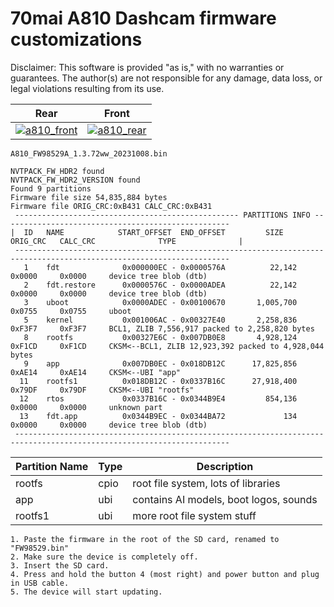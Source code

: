 # 70mai A810 Dashcam firmware customizations


Disclaimer: This software is provided "as is," with no warranties or guarantees. The author(s) are not responsible for any damage, data loss, or legal violations resulting from its use.


|  Rear   |  Front |
| :------: | :-----: |
| [![a810_front](docs/810_front.webp)](https://70mai.store/products/dash-cam-a810) | [![a810_rear](docs/810_rear.webp)](https://70mai.store/products/dash-cam-a810) |


`A810_FW98529A_1.3.72ww_20231008.bin`
```
NVTPACK_FW_HDR2 found
NVTPACK_FW_HDR2_VERSION found
Found 9 partitions
Firmware file size 54,835,884 bytes
Firmware file ORIG_CRC:0xB431 CALC_CRC:0xB431
 -------------------------------------------------- PARTITIONS INFO ---------------------------------------------------
|  ID   NAME            START_OFFSET  END_OFFSET         SIZE       ORIG_CRC   CALC_CRC              TYPE              |
 ----------------------------------------------------------------------------------------------------------------------
   1    fdt              0x000000EC - 0x0000576A          22,142     0x0000     0x0000     device tree blob (dtb)
   2    fdt.restore      0x0000576C - 0x0000ADEA          22,142     0x0000     0x0000     device tree blob (dtb)
   3    uboot            0x0000ADEC - 0x00100670       1,005,700     0x0755     0x0755     uboot
   5    kernel           0x001006AC - 0x00327E40       2,258,836     0xF3F7     0xF3F7     BCL1, ZLIB 7,556,917 packed to 2,258,820 bytes
   8    rootfs           0x00327E6C - 0x007DB0E8       4,928,124     0xF1CD     0xF1CD     CKSM<--BCL1, ZLIB 12,923,392 packed to 4,928,044 bytes
   9    app              0x007DB0EC - 0x018DB12C      17,825,856     0xAE14     0xAE14     CKSM<--UBI "app"
  11    rootfs1          0x018DB12C - 0x0337B16C      27,918,400     0x79DF     0x79DF     CKSM<--UBI "rootfs"
  12    rtos             0x0337B16C - 0x0344B9E4         854,136     0x0000     0x0000     unknown part
  13    fdt.app          0x0344B9EC - 0x0344BA72             134     0x0000     0x0000     device tree blob (dtb)
 ----------------------------------------------------------------------------------------------------------------------
```


|  Partition Name  |  Type  |  Description  |
| ------ | ----- | ----- |
|  rootfs | cpio | root file system, lots of libraries |
|  app    | ubi  | contains AI models, boot logos, sounds |
|  rootfs1 | ubi | more root file system stuff |


```
1. Paste the firmware in the root of the SD card, renamed to "FW98529.bin"
2. Make sure the device is completely off.
3. Insert the SD card.
4. Press and hold the button 4 (most right) and power button and plug in USB cable.
5. The device will start updating.
```
